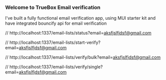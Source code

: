 ### Welcome to TrueBox Email verification
I've built a fully functional email verification app, using MUI starter kit and have integrated bouncify api for email verification


// http://localhost:1337/email-lists/status?email=aksfjslfjdsf@gmail.com

// http://localhost:1337/email-lists/start-verify?email=aksfjslfjdsf@gmail.com

// http://localhost:1337/email-lists/verify/bulk?email=aksfjslfjdsf@gmail.com

// http://localhost:1337/email-lists/verify/single?email=aksfjslfjdsf@gmail.com

